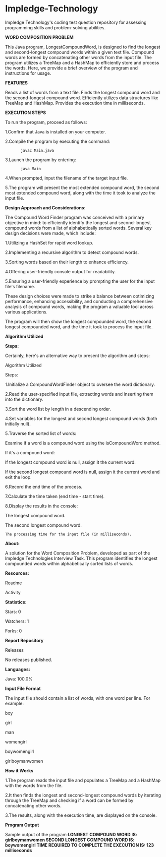 # Impledge-Technology
Impledge Technology's coding test question repository for assessing programming skills and problem-solving abilities.

**WORD COMPOSITION PROBLEM**

This Java program, LongestCompoundWord, is designed to find the longest and second-longest compound words within a given text file. Compound words are formed by concatenating other words from the input file. The program utilizes a TreeMap and a HashMap to efficiently store and process the words. Here, we provide a brief overview of the program and instructions for usage.

**FEATURES**

Reads a list of words from a text file.
Finds the longest compound word and the second-longest compound word.
Efficiently utilizes data structures like TreeMap and HashMap.
Provides the execution time in milliseconds.

**EXECUTION STEPS**

To run the program, proceed as follows:

1.Confirm that Java is installed on your computer.

2.Compile the program by executing the command:

           javac Main.java

3.Launch the program by entering:

           java Main

4.When prompted, input the filename of the target input file.

5.The program will present the most extended compound word, the second most extended compound word, along with the time it took to analyze the input file.

**Design Approach and Considerations:**

The Compound Word Finder program was conceived with a primary objective in mind: to efficiently identify the longest and second-longest compound words from a list of alphabetically sorted words. Several key design decisions were made, which include:

1.Utilizing a HashSet for rapid word lookup.

2.Implementing a recursive algorithm to detect compound words.

3.Sorting words based on their length to enhance efficiency.

4.Offering user-friendly console output for readability.

5.Ensuring a user-friendly experience by prompting the user for the input file's filename.

These design choices were made to strike a balance between optimizing performance, enhancing accessibility, and conducting a comprehensive analysis of compound words, making the program a valuable tool across various applications.

The program will then show the longest compounded word, the second longest compounded word, and the time it took to process the input file.  

**Algorithm Utilized**

  **Steps:**

  
Certainly, here's an alternative way to present the algorithm and steps:

Algorithm Utilized

Steps:

1.Initialize a CompoundWordFinder object to oversee the word dictionary.

2.Read the user-specified input file, extracting words and inserting them into the dictionary.

3.Sort the word list by length in a descending order.

4.Set variables for the longest and second longest compound words (both initially null).

5.Traverse the sorted list of words:

  Examine if a word is a compound word using the isCompoundWord method.

  If it's a compound word:

   If the longest compound word is null, assign it the current word.
   
   If the second longest compound word is null, assign it the current word and exit the loop.

6.Record the end time of the process.

7.Calculate the time taken (end time - start time).

8.Display the results in the console:

   The longest compound word.

   The second longest compound word.

    The processing time for the input file (in milliseconds).

**About:**

A solution for the Word Composition Problem, developed as part of the Impledge Technologies Interview Task. This program identifies the longest compounded words within alphabetically sorted lists of words.

**Resources:**

Readme

Activity

**Statistics:**

Stars: 0

Watchers: 1

Forks: 0

**Report Repository**

Releases

No releases published.

**Languages:**

Java: 100.0%

**Input File Format**

The input file should contain a list of words, with one word per line. For example:

boy

girl

man

womengirl

boywomengirl

girlboymanwomen

**How it Works**

1.The program reads the input file and populates a TreeMap and a HashMap with the words from the file.

2.It then finds the longest and second-longest compound words by iterating through the TreeMap and checking if a word can be formed by concatenating other words.

3.The results, along with the execution time, are displayed on the console.

**Program Output**

Sample output of the program:**LONGEST COMPOUND WORD IS: girlboymanwomen
SECOND LONGEST COMPOUND WORD IS: boywomengirl
TIME REQUIRED TO COMPLETE THE EXECUTION IS: 123 milliseconds**
